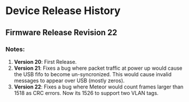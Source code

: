 # Device Release History

## Firmware Release Revision 22

### Notes:

1. **Version 20**: First Release.
2. **Version 21**: Fixes a bug where packet traffic at power up would cause the USB fifo to become un-syncronized. This would cause invalid messages to appear over USB (mostly zeros).
3. **Version 22**: Fixes a bug where Meteor would count frames larger than 1518 as CRC errors. Now its 1526 to support two VLAN tags.
